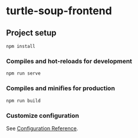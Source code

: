 # turtle-soup-frontend

## Project setup
```
npm install
```

### Compiles and hot-reloads for development
```
npm run serve

```

### Compiles and minifies for production
```
npm run build
```

### Customize configuration
See [Configuration Reference](https://cli.vuejs.org/config/).

